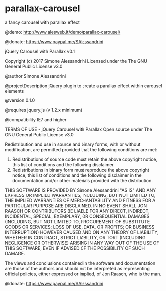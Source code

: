 # parallax-carousel
a fancy carousel with parallax effect

@demo: http://www.alesweb.it/demo/parallax-carousel/

@donate: https://www.paypal.me/SAlessandrini

jQuery Carousel with Parallax v0.1

Copyright (c) 2017 Simone Alessandrini
Licensed under the The GNU General Public License v3.0

@author Simone Alessandrini

@projectDescription    jQuery plugin to create a parallax effect within carousel elements
 
@version 0.1.0
 
@requires jquery.js (v 1.2.x minimum)

@compatibility IE7 and higher

TERMS OF USE - jQuery Carousel with Parallax
Open source under The GNU General Public License v3.0

Redistribution and use in source and binary forms, with or without modification, are permitted provided that the following conditions are met:
   1. Redistributions of source code must retain the above copyright notice, this list of conditions and the following disclaimer.
   2. Redistributions in binary form must reproduce the above copyright notice, this list of conditions and the following disclaimer in the documentation and/or other materials provided with the distribution.

THIS SOFTWARE IS PROVIDED BY Simone Alessandrini "AS IS" AND ANY EXPRESS OR IMPLIED WARRANTIES, INCLUDING, BUT NOT LIMITED TO, THE IMPLIED WARRANTIES OF MERCHANTABILITY AND FITNESS FOR A PARTICULAR PURPOSE ARE DISCLAIMED. IN NO EVENT SHALL JON RAASCH OR CONTRIBUTORS BE LIABLE FOR ANY DIRECT, INDIRECT, INCIDENTAL, SPECIAL, EXEMPLARY, OR CONSEQUENTIAL DAMAGES (INCLUDING, BUT NOT LIMITED TO, PROCUREMENT OF SUBSTITUTE GOODS OR SERVICES; LOSS OF USE, DATA, OR PROFITS; OR BUSINESS INTERRUPTION) HOWEVER CAUSED AND ON ANY THEORY OF LIABILITY, WHETHER IN CONTRACT, STRICT LIABILITY, OR TORT (INCLUDING NEGLIGENCE OR OTHERWISE) ARISING IN ANY WAY OUT OF THE USE OF THIS SOFTWARE, EVEN IF ADVISED OF THE POSSIBILITY OF SUCH DAMAGE.

The views and conclusions contained in the software and documentation are those of the authors and should not be interpreted as representing official policies, either expressed or implied, of Jon Raasch, who is the man.

@donate: https://www.paypal.me/SAlessandrini
